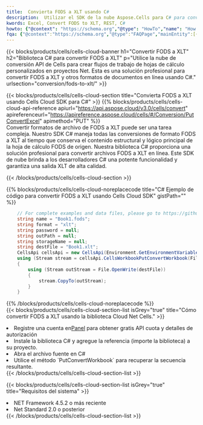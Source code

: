 ```yaml
---
title:  Convierta FODS a XLT usando C#
description:  Utilizar el SDK de la nube Aspose.Cells para C# para convertir un archivo de formato FODS a un archivo de formato XLT.
kwords: Excel, Convert FODS to XLT, REST, C#
howto: {"@context": "https://schema.org","@type": "HowTo","name": "How to convert FODS to XLT using the Cells Cloud Net library.","description": "How to convert FODS to XLT using the Cells Cloud Net library.","image": {"@type": "ImageObject"},"url": "/net/conversion/fods-to-xlt/","step": [{ "@type": "HowToStep","name": "How to convert FODS to XLT using the Cells Cloud Net library. step 1", "image": {"@type": "ImageObject",},"url": "/net/conversion/fods-to-xlt/","text": "Register an account at <a href='https://dashboard.aspose.cloud/'>Dashboard</a> to get free API quota & authorization details",},{ "@type": "HowToStep","name": "How to convert FODS to XLT using the Cells Cloud Net library. step 1", "image": {"@type": "ImageObject",},"url": "/net/conversion/fods-to-xlt/","text": "Install C# library and add the reference (import the library) to your project.",},{ "@type": "HowToStep","name": "How to convert FODS to XLT using the Cells Cloud Net library. step 1", "image": {"@type": "ImageObject",},"url": "/net/conversion/fods-to-xlt/","text": "Open the source file in C#",},{ "@type": "HowToStep","name": "How to convert FODS to XLT using the Cells Cloud Net library. step 1", "image": {"@type": "ImageObject",},"url": "/net/conversion/fods-to-xlt/","text": "Use the `PutConvertWorkbook` method to retrieve the resulting stream.",}, ],"supply": {"@type": "HowToSupply","name": "document"},"tool": [{"@type": "HowToTool","name": "Visual Studio, Visual Studio Code, Rider "},{"@type": "HowToTool","name": "Aspose Cells"}],"totalTime": "PT6M"}
fqa: {"@context":"https://schema.org","@type":"FAQPage","mainEntity":[{"@type":"Question","name":"Why convert file formats in C# using REST API?","acceptedAnswer":{"@type":"Answer","text":"Documents are encoded in many ways, and some files may be incompatible with the software you use. To open and read such files, just convert them to appropriate file formats.<br/><ol><li>Install .NET SDK and add the reference (import the library) to your project.</li><li>Open the source file in C# using REST API.</li><li>Call the PutConvertWorkbookRequest() method, passing an output filename with required extension.</li><li>Get the result of conversion as a separate file.</li></ol>"}},{"@type":"Question","name":"What file formats can I convert with your C# library?","acceptedAnswer":{"@type":"Answer","text":"We support a variety of file formats for conversion using .NET library, including XLSX, Excel, xls , PDF, CSV, HTML, Markdown, XML, PNG, JPG, TIFF, Json, TXT and many more."}},{"@type":"Question","name":"What is the maximum allowed file size for conversion using this .NET library?","acceptedAnswer":{"@type":"Answer","text":"There are no file size limits for format conversions using .NET library."}}]}
---
```

{{< blocks/products/cells/cells-cloud-banner h1="Convertir FODS a XLT" h2="Biblioteca C# para convertir FODS a XLT" p="Utilice la nube de conversión API de Cells para crear flujos de trabajo de hojas de cálculo personalizados en proyectos Net. Esta es una solución profesional para convertir FODS a XLT y otros formatos de documentos en línea usando C#." urlsection="conversion/fods-to-xlt/" >}}

{{< blocks/products/cells/cells-cloud-section title="Convierta FODS a XLT usando Cells Cloud SDK para C#" >}}
{{% blocks/products/cells/cells-cloud-api-reference apiurl="https://api.aspose.cloud/v3.0/cells/convert" apireferenceurl="https://apireference.aspose.cloud/cells/#/Conversion/PutConvertExcel" apimethod="PUT" %}}
<br/>
Convertir formatos de archivo de FODS a XLT puede ser una tarea compleja. Nuestro SDK C# maneja todas las conversiones de formato FODS a XLT al tiempo que conserva el contenido estructural y lógico principal de la hoja de cálculo FODS de origen. Nuestra biblioteca C# proporciona una solución profesional para convertir archivos FODS a XLT en línea. Este SDK de nube brinda a los desarrolladores C# una potente funcionalidad y garantiza una salida XLT de alta calidad.

{{< /blocks/products/cells/cells-cloud-section >}}

{{% blocks/products/cells/cells-cloud-noreplacecode title="C# Ejemplo de código para convertir FODS a XLT usando Cells Cloud SDK" gistPath="" %}}
 
```cs
    // For complete examples and data files, please go to https://github.com/aspose-cells-cloud/aspose-cells-cloud-dotnet/
    string name = "Book1.fods";
    string format = "xlt";
    string password = null;
    string outPath = null;
    string storageName = null;
    string destFile = "Book1.xlt";
    CellsApi cellsApi = new CellsApi(Environment.GetEnvironmentVariable("ProductClientId"), Environment.GetEnvironmentVariable("ProductClientSecret"));
    using (Stream stream = cellsApi.CellsWorkbookPutConvertWorkbook(File.OpenRead(name), format, password, outPath, storageName))
    {
        using (Stream outStream = File.OpenWrite(destFile))
        {
            stream.CopyTo(outStream);
        }
    }
```
 
{{% /blocks/products/cells/cells-cloud-noreplacecode %}}
<br/>
{{< blocks/products/cells/cells-cloud-section-list isGrey="true" title="Cómo convertir FODS a XLT usando la biblioteca Cloud Net Cells." >}}
<li> Registre una cuenta en<a href="https://dashboard.aspose.cloud/">Panel</a> para obtener gratis API cuota y detalles de autorización</li>
<li>Instale la biblioteca C# y agregue la referencia (importe la biblioteca) a su proyecto.</li>
<li>Abra el archivo fuente en C#</li>
<li>Utilice el método `PutConvertWorkbook` para recuperar la secuencia resultante.</li>
{{< /blocks/products/cells/cells-cloud-section-list >}}

{{< blocks/products/cells/cells-cloud-section-list isGrey="true" title="Requisitos del sistema" >}}
<li>NET Framework 4.5.2 o más reciente</li>
<li>Net Standard 2.0 o posterior</li>
{{< /blocks/products/cells/cells-cloud-section-list >}}
